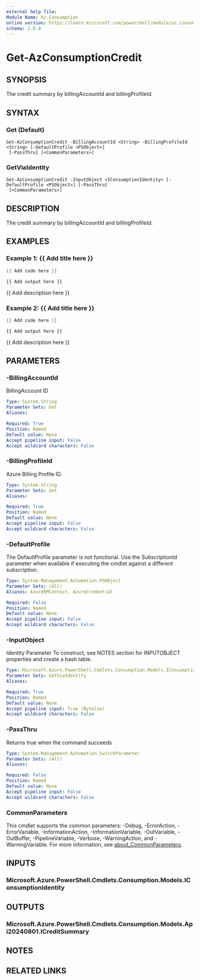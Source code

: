 ```yaml
---
external help file:
Module Name: Az.Consumption
online version: https://learn.microsoft.com/powershell/module/az.consumption/get-azconsumptioncredit
schema: 2.0.0
---
```


# Get-AzConsumptionCredit

## SYNOPSIS
The credit summary by billingAccountId and billingProfileId.

## SYNTAX

### Get (Default)
```
Get-AzConsumptionCredit -BillingAccountId <String> -BillingProfileId <String> [-DefaultProfile <PSObject>]
 [-PassThru] [<CommonParameters>]
```

### GetViaIdentity
```
Get-AzConsumptionCredit -InputObject <IConsumptionIdentity> [-DefaultProfile <PSObject>] [-PassThru]
 [<CommonParameters>]
```

## DESCRIPTION
The credit summary by billingAccountId and billingProfileId.

## EXAMPLES

### Example 1: {{ Add title here }}
```powershell
{{ Add code here }}
```

```output
{{ Add output here }}
```

{{ Add description here }}

### Example 2: {{ Add title here }}
```powershell
{{ Add code here }}
```

```output
{{ Add output here }}
```

{{ Add description here }}

## PARAMETERS

### -BillingAccountId
BillingAccount ID

```yaml
Type: System.String
Parameter Sets: Get
Aliases:

Required: True
Position: Named
Default value: None
Accept pipeline input: False
Accept wildcard characters: False
```

### -BillingProfileId
Azure Billing Profile ID.

```yaml
Type: System.String
Parameter Sets: Get
Aliases:

Required: True
Position: Named
Default value: None
Accept pipeline input: False
Accept wildcard characters: False
```

### -DefaultProfile
The DefaultProfile parameter is not functional.
Use the SubscriptionId parameter when available if executing the cmdlet against a different subscription.

```yaml
Type: System.Management.Automation.PSObject
Parameter Sets: (All)
Aliases: AzureRMContext, AzureCredential

Required: False
Position: Named
Default value: None
Accept pipeline input: False
Accept wildcard characters: False
```

### -InputObject
Identity Parameter
To construct, see NOTES section for INPUTOBJECT properties and create a hash table.

```yaml
Type: Microsoft.Azure.PowerShell.Cmdlets.Consumption.Models.IConsumptionIdentity
Parameter Sets: GetViaIdentity
Aliases:

Required: True
Position: Named
Default value: None
Accept pipeline input: True (ByValue)
Accept wildcard characters: False
```

### -PassThru
Returns true when the command succeeds

```yaml
Type: System.Management.Automation.SwitchParameter
Parameter Sets: (All)
Aliases:

Required: False
Position: Named
Default value: None
Accept pipeline input: False
Accept wildcard characters: False
```

### CommonParameters
This cmdlet supports the common parameters: -Debug, -ErrorAction, -ErrorVariable, -InformationAction, -InformationVariable, -OutVariable, -OutBuffer, -PipelineVariable, -Verbose, -WarningAction, and -WarningVariable. For more information, see [about_CommonParameters](http://go.microsoft.com/fwlink/?LinkID=113216).

## INPUTS

### Microsoft.Azure.PowerShell.Cmdlets.Consumption.Models.IConsumptionIdentity

## OUTPUTS

### Microsoft.Azure.PowerShell.Cmdlets.Consumption.Models.Api20240801.ICreditSummary

## NOTES

## RELATED LINKS

